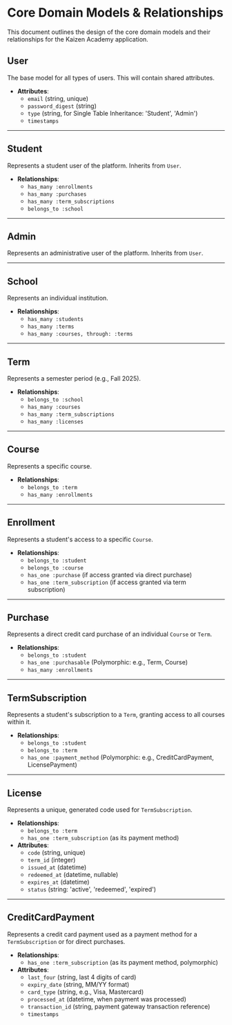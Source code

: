# Core Domain Models & Relationships

This document outlines the design of the core domain models and their relationships for the Kaizen Academy application.

## User
The base model for all types of users. This will contain shared attributes.
- **Attributes**:
  - `email` (string, unique)
  - `password_digest` (string)
  - `type` (string, for Single Table Inheritance: 'Student', 'Admin')
  - `timestamps`

---

## Student
Represents a student user of the platform. Inherits from `User`.
- **Relationships**:
  - `has_many :enrollments`
  - `has_many :purchases`
  - `has_many :term_subscriptions`
  - `belongs_to :school`

---

## Admin
Represents an administrative user of the platform. Inherits from `User`.

---

## School
Represents an individual institution.
- **Relationships**:
  - `has_many :students`
  - `has_many :terms`
  - `has_many :courses, through: :terms`

---

## Term
Represents a semester period (e.g., Fall 2025).
- **Relationships**:
  - `belongs_to :school`
  - `has_many :courses`
  - `has_many :term_subscriptions`
  - `has_many :licenses`

---

## Course
Represents a specific course.
- **Relationships**:
  - `belongs_to :term`
  - `has_many :enrollments`

---

## Enrollment
Represents a student's access to a specific `Course`.
- **Relationships**:
  - `belongs_to :student`
  - `belongs_to :course`
  - `has_one :purchase` (if access granted via direct purchase)
  - `has_one :term_subscription` (if access granted via term subscription)

---

## Purchase
Represents a direct credit card purchase of an individual `Course` or `Term`.
- **Relationships**:
  - `belongs_to :student`
  - `has_one :purchasable` (Polymorphic: e.g., Term, Course)
  - `has_many :enrollments`

---

## TermSubscription
Represents a student's subscription to a `Term`, granting access to all courses within it.
- **Relationships**:
  - `belongs_to :student`
  - `belongs_to :term`
  - `has_one :payment_method` (Polymorphic: e.g., CreditCardPayment, LicensePayment)

---

## License
Represents a unique, generated code used for `TermSubscription`.
- **Relationships**:
  - `belongs_to :term`
  - `has_one :term_subscription` (as its payment method)
- **Attributes**:
  - `code` (string, unique)
  - `term_id` (integer)
  - `issued_at` (datetime)
  - `redeemed_at` (datetime, nullable)
  - `expires_at` (datetime)
  - `status` (string: 'active', 'redeemed', 'expired') 

---

## CreditCardPayment
Represents a credit card payment used as a payment method for a `TermSubscription` or for direct purchases.
- **Relationships**:
  - `has_one :term_subscription` (as its payment method, polymorphic)
- **Attributes**:
  - `last_four` (string, last 4 digits of card)
  - `expiry_date` (string, MM/YY format)
  - `card_type` (string, e.g., Visa, Mastercard)
  - `processed_at` (datetime, when payment was processed)
  - `transaction_id` (string, payment gateway transaction reference)
  - `timestamps` 